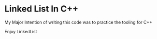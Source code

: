 # Linked List In C++

My Major Intention of writing this code was to practice the tooling for C++

Enjoy LinkedList